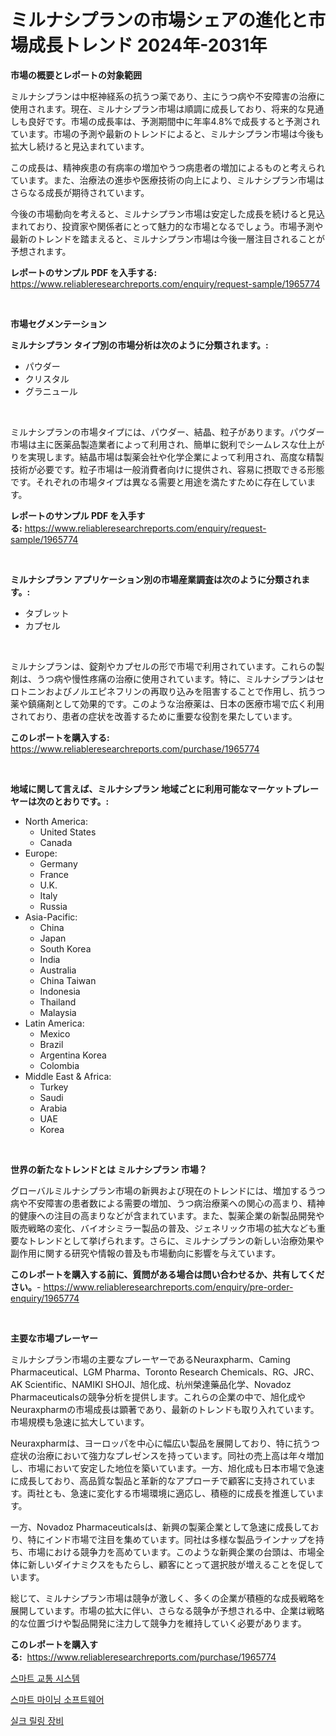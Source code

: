 <p><h1>ミルナシプランの市場シェアの進化と市場成長トレンド 2024年-2031年</h1></p><p><strong>市場の概要とレポートの対象範囲</strong></p>
<p><p>ミルナシプランは中枢神経系の抗うつ薬であり、主にうつ病や不安障害の治療に使用されます。現在、ミルナシプラン市場は順調に成長しており、将来的な見通しも良好です。市場の成長率は、予測期間中に年率4.8%で成長すると予測されています。市場の予測や最新のトレンドによると、ミルナシプラン市場は今後も拡大し続けると見込まれています。</p><p>この成長は、精神疾患の有病率の増加やうつ病患者の増加によるものと考えられています。また、治療法の進歩や医療技術の向上により、ミルナシプラン市場はさらなる成長が期待されています。</p><p>今後の市場動向を考えると、ミルナシプラン市場は安定した成長を続けると見込まれており、投資家や関係者にとって魅力的な市場となるでしょう。市場予測や最新のトレンドを踏まえると、ミルナシプラン市場は今後一層注目されることが予想されます。</p></p>
<p><strong>レポートのサンプル PDF を入手する:</strong> <a href="https://www.reliableresearchreports.com/enquiry/request-sample/1965774">https://www.reliableresearchreports.com/enquiry/request-sample/1965774</a></p>
<p>&nbsp;</p>
<p><strong>市場セグメンテーション</strong></p>
<p><strong>ミルナシプラン タイプ別の市場分析は次のように分類されます。:</strong></p>
<p><ul><li>パウダー</li><li>クリスタル</li><li>グラニュール</li></ul></p>
<p>&nbsp;</p>
<p><p>ミルナシプランの市場タイプには、パウダー、結晶、粒子があります。パウダー市場は主に医薬品製造業者によって利用され、簡単に鋭利でシームレスな仕上がりを実現します。結晶市場は製薬会社や化学企業によって利用され、高度な精製技術が必要です。粒子市場は一般消費者向けに提供され、容易に摂取できる形態です。それぞれの市場タイプは異なる需要と用途を満たすために存在しています。</p></p>
<p><strong>レポートのサンプル PDF を入手する:</strong>&nbsp;<a href="https://www.reliableresearchreports.com/enquiry/request-sample/1965774">https://www.reliableresearchreports.com/enquiry/request-sample/1965774</a></p>
<p>&nbsp;</p>
<p><strong> ミルナシプラン アプリケーション別の市場産業調査は次のように分類されます。:</strong></p>
<p><ul><li>タブレット</li><li>カプセル</li></ul></p>
<p>&nbsp;</p>
<p><p>ミルナシプランは、錠剤やカプセルの形で市場で利用されています。これらの製剤は、うつ病や慢性疼痛の治療に使用されています。特に、ミルナシプランはセロトニンおよびノルエピネフリンの再取り込みを阻害することで作用し、抗うつ薬や鎮痛剤として効果的です。このような治療薬は、日本の医療市場で広く利用されており、患者の症状を改善するために重要な役割を果たしています。</p></p>
<p><strong>このレポートを購入する:</strong>&nbsp; <a href="https://www.reliableresearchreports.com/purchase/1965774">https://www.reliableresearchreports.com/purchase/1965774</a></p>
<p>&nbsp;</p>
<p><strong>地域に関して言えば、ミルナシプラン 地域ごとに利用可能なマーケットプレーヤーは次のとおりです。:</strong></p>
<p><ul>
    <li>
        North America:
        <ul>
            <li>United States</li>
            <li>Canada</li>
        </ul>
    </li>
    <li>
        Europe:
        <ul>
            <li>Germany</li>
            <li>France</li>
            <li>U.K.</li>
            <li>Italy</li>
            <li>Russia</li>
        </ul>
    </li>
    <li>
        Asia-Pacific:
        <ul>
            <li>China</li>
            <li>Japan</li>
            <li>South Korea</li>
            <li>India</li>
            <li>Australia</li>
            <li>China Taiwan</li>
            <li>Indonesia</li>
            <li>Thailand</li>
            <li>Malaysia</li>
        </ul>
    </li>
    <li>
        Latin America:
        <ul>
            <li>Mexico</li>
            <li>Brazil</li>
            <li>Argentina Korea</li>
            <li>Colombia</li>
        </ul>
    </li>
    <li>
        Middle East & Africa:
        <ul>
            <li>Turkey</li>
            <li>Saudi</li>
            <li>Arabia</li>
            <li>UAE</li>
            <li>Korea</li>
        </ul>
    </li>
    </ul></p>
<p>&nbsp;</p>
<p><strong>世界の新たなトレンドとは ミルナシプラン 市場？</strong></p>
<p><p>グローバルミルナシプラン市場の新興および現在のトレンドには、増加するうつ病や不安障害の患者数による需要の増加、うつ病治療薬への関心の高まり、精神的健康への注目の高まりなどが含まれています。また、製薬企業の新製品開発や販売戦略の変化、バイオシミラー製品の普及、ジェネリック市場の拡大なども重要なトレンドとして挙げられます。さらに、ミルナシプランの新しい治療効果や副作用に関する研究や情報の普及も市場動向に影響を与えています。</p></p>
<p><strong>このレポートを購入する前に、質問がある場合は問い合わせるか、共有してください。</strong>- <a href="https://www.reliableresearchreports.com/enquiry/pre-order-enquiry/1965774">https://www.reliableresearchreports.com/enquiry/pre-order-enquiry/1965774</a></p>
<p>&nbsp;</p>
<p><strong>主要な市場プレーヤー</strong></p>
<p><p>ミルナシプラン市場の主要なプレーヤーであるNeuraxpharm、Caming Pharmaceutical、LGM Pharma、Toronto Research Chemicals、RG、JRC、AK Scientific、NAMIKI SHOJI、旭化成、杭州榮達藥品化学、Novadoz Pharmaceuticalsの競争分析を提供します。これらの企業の中で、旭化成やNeuraxpharmの市場成長は顕著であり、最新のトレンドも取り入れています。市場規模も急速に拡大しています。</p><p>Neuraxpharmは、ヨーロッパを中心に幅広い製品を展開しており、特に抗うつ症状の治療において強力なプレゼンスを持っています。同社の売上高は年々増加し、市場において安定した地位を築いています。一方、旭化成も日本市場で急速に成長しており、高品質な製品と革新的なアプローチで顧客に支持されています。両社とも、急速に変化する市場環境に適応し、積極的に成長を推進しています。</p><p>一方、Novadoz Pharmaceuticalsは、新興の製薬企業として急速に成長しており、特にインド市場で注目を集めています。同社は多様な製品ラインナップを持ち、市場における競争力を高めています。このような新興企業の台頭は、市場全体に新しいダイナミクスをもたらし、顧客にとって選択肢が増えることを促しています。</p><p>総じて、ミルナシプラン市場は競争が激しく、多くの企業が積極的な成長戦略を展開しています。市場の拡大に伴い、さらなる競争が予想される中、企業は戦略的な位置づけや製品開発に注力して競争力を維持していく必要があります。</p></p>
<p><strong>このレポートを購入する:</strong>&nbsp;&nbsp;<a href="https://www.reliableresearchreports.com/purchase/1965774">https://www.reliableresearchreports.com/purchase/1965774</a></p>
<p><p><a href="https://github.com/Maeennan456456/Market-Research-Report-List-1/blob/main/84520836381.md">스마트 교통 시스템</a></p><p><a href="https://github.com/royErdmtyan906778/Market-Research-Report-List-1/blob/main/18652596382.md">스마트 마이닝 소프트웨어</a></p><p><a href="https://github.com/vsap75a286l/Market-Research-Report-List-1/blob/main/83222276380.md">실크 릴링 장비</a></p></p>